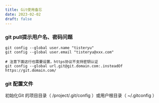 ```yaml
---
title: Git使用备忘
date: 2023-02-02
draft: false
---
```


### git pull提示用户名、密码问题

```shell
git config --global user.name "tisteryu"
git config --global user.email "tisteryu@xxx.com"

# 注意下面这行也需要设置，https协议不支持密钥认证
git config --global url.git@git.domain.com:.insteadOf https://git.domain.com/

```

### git 配置文件
初始化Git 的项目目录（ /project/.git/config ）或用户根目录（ ~/.gitconfig ）